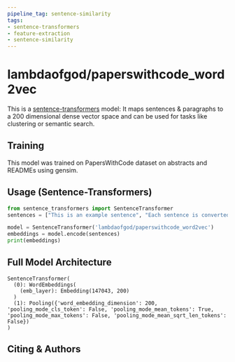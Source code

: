 ```yaml
---
pipeline_tag: sentence-similarity
tags:
- sentence-transformers
- feature-extraction
- sentence-similarity
---
```


# lambdaofgod/paperswithcode_word2vec

This is a [sentence-transformers](https://www.SBERT.net) model: It maps sentences & paragraphs to a 200 dimensional dense vector space and can be used for tasks like clustering or semantic search.

## Training

This model was trained on PapersWithCode dataset on abstracts and READMEs using gensim.

<!--- Describe your model here -->

## Usage (Sentence-Transformers)


```python
from sentence_transformers import SentenceTransformer
sentences = ["This is an example sentence", "Each sentence is converted"]

model = SentenceTransformer('lambdaofgod/paperswithcode_word2vec')
embeddings = model.encode(sentences)
print(embeddings)
```


## Full Model Architecture
```
SentenceTransformer(
  (0): WordEmbeddings(
    (emb_layer): Embedding(147043, 200)
  )
  (1): Pooling({'word_embedding_dimension': 200, 'pooling_mode_cls_token': False, 'pooling_mode_mean_tokens': True, 'pooling_mode_max_tokens': False, 'pooling_mode_mean_sqrt_len_tokens': False})
)
```

## Citing & Authors

<!--- Describe where people can find more information -->